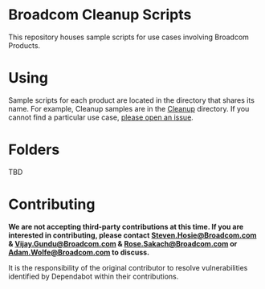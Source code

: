 # Broadcom Cleanup Scripts
This repository houses sample scripts for use cases involving Broadcom Products.

# Using
Sample scripts for each product are located in the directory that shares its name. For example, Cleanup samples are in the [Cleanup](Cleanup) directory. If you cannot find a particular use case, [please open an issue](https://github.com/BroadcomMFD/broadcom-product-scripts/issues/new).

# Folders
TBD
 
# Contributing
**We are not accepting third-party contributions at this time. If you are interested in contributing, please contact Steven.Hosie@Broadcom.com & Vijay.Gundu@Broadcom.com & Rose.Sakach@Broadcom.com or Adam.Wolfe@Broadcom.com to discuss.**

It is the responsibility of the original contributor to resolve vulnerabilities identified by Dependabot within their contributions.
